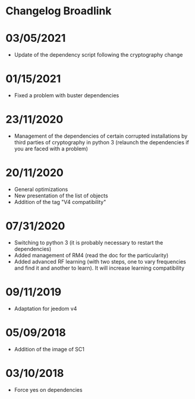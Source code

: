 # Changelog Broadlink

# 03/05/2021

- Update of the dependency script following the cryptography change

# 01/15/2021

- Fixed a problem with buster dependencies

# 23/11/2020

- Management of the dependencies of certain corrupted installations by third parties of cryptography in python 3 (relaunch the dependencies if you are faced with a problem)

# 20/11/2020

- General optimizations
- New presentation of the list of objects
- Addition of the tag "V4 compatibility"

# 07/31/2020

- Switching to python 3 (it is probably necessary to restart the dependencies)
- Added management of RM4 (read the doc for the particularity)
- Added advanced RF learning (with two steps, one to vary frequencies and find it and another to learn). It will increase learning compatibility


# 09/11/2019

- Adaptation for jeedom v4

# 05/09/2018

- Addition of the image of SC1

# 03/10/2018

- Force yes on dependencies

